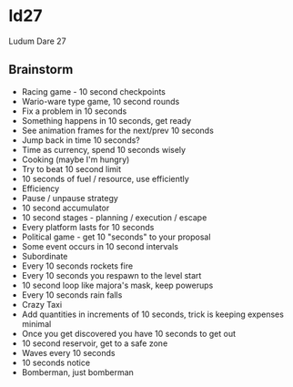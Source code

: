 ld27
====

Ludum Dare 27


Brainstorm
----------

 * Racing game - 10 second checkpoints
 * Wario-ware type game, 10 second rounds
 * Fix a problem in 10 seconds
 * Something happens in 10 seconds, get ready
 * See animation frames for the next/prev 10 seconds
 * Jump back in time 10 seconds?
 * Time as currency, spend 10 seconds wisely
 * Cooking (maybe I'm hungry)
 * Try to beat 10 second limit
 * 10 seconds of fuel / resource, use efficiently
 * Efficiency
 * Pause / unpause strategy
 * 10 second accumulator
 * 10 second stages - planning / execution / escape
 * Every platform lasts for 10 seconds
 * Political game - get 10 "seconds" to your proposal
 * Some event occurs in 10 second intervals
 * Subordinate
 * Every 10 seconds rockets fire
 * Every 10 seconds you respawn to the level start
 * 10 second loop like majora's mask, keep powerups
 * Every 10 seconds rain falls
 * Crazy Taxi
 * Add quantities in increments of 10 seconds, trick is keeping expenses minimal
 * Once you get discovered you have 10 seconds to get out
 * 10 second reservoir, get to a safe zone
 * Waves every 10 seconds
 * 10 seconds notice
 * Bomberman, just bomberman
